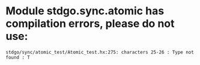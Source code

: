 # Module stdgo.sync.atomic has compilation errors, please do not use:
```
stdgo/sync/atomic_test/Atomic_test.hx:275: characters 25-26 : Type not found : T

```

